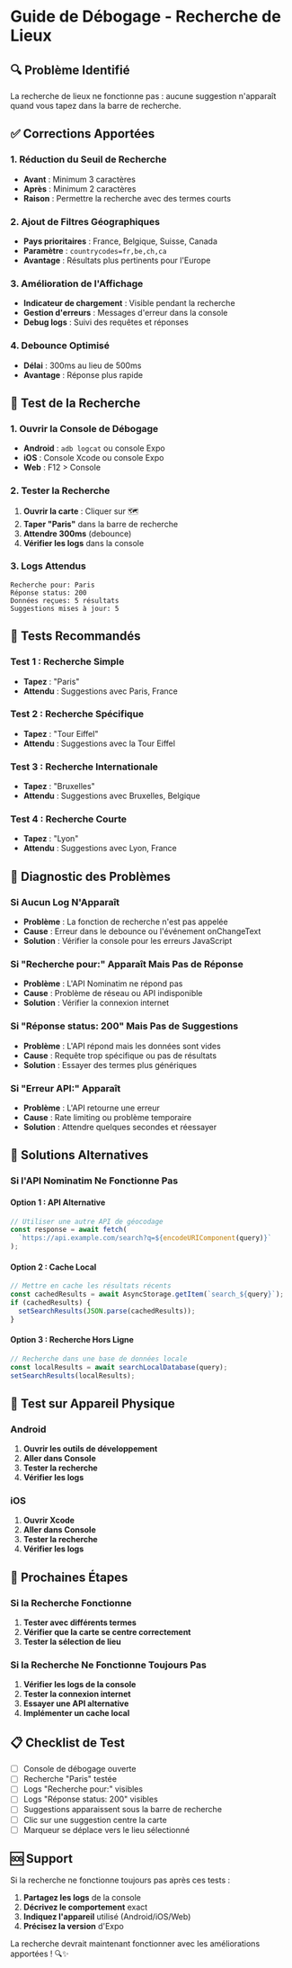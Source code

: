# Guide de Débogage - Recherche de Lieux

## 🔍 Problème Identifié
La recherche de lieux ne fonctionne pas : aucune suggestion n'apparaît quand vous tapez dans la barre de recherche.

## ✅ Corrections Apportées

### 1. **Réduction du Seuil de Recherche**
- **Avant** : Minimum 3 caractères
- **Après** : Minimum 2 caractères
- **Raison** : Permettre la recherche avec des termes courts

### 2. **Ajout de Filtres Géographiques**
- **Pays prioritaires** : France, Belgique, Suisse, Canada
- **Paramètre** : `countrycodes=fr,be,ch,ca`
- **Avantage** : Résultats plus pertinents pour l'Europe

### 3. **Amélioration de l'Affichage**
- **Indicateur de chargement** : Visible pendant la recherche
- **Gestion d'erreurs** : Messages d'erreur dans la console
- **Debug logs** : Suivi des requêtes et réponses

### 4. **Debounce Optimisé**
- **Délai** : 300ms au lieu de 500ms
- **Avantage** : Réponse plus rapide

## 🧪 Test de la Recherche

### 1. **Ouvrir la Console de Débogage**
- **Android** : `adb logcat` ou console Expo
- **iOS** : Console Xcode ou console Expo
- **Web** : F12 > Console

### 2. **Tester la Recherche**
1. **Ouvrir la carte** : Cliquer sur 🗺️
2. **Taper "Paris"** dans la barre de recherche
3. **Attendre 300ms** (debounce)
4. **Vérifier les logs** dans la console

### 3. **Logs Attendus**
```
Recherche pour: Paris
Réponse status: 200
Données reçues: 5 résultats
Suggestions mises à jour: 5
```

## 🎯 Tests Recommandés

### **Test 1 : Recherche Simple**
- **Tapez** : "Paris"
- **Attendu** : Suggestions avec Paris, France

### **Test 2 : Recherche Spécifique**
- **Tapez** : "Tour Eiffel"
- **Attendu** : Suggestions avec la Tour Eiffel

### **Test 3 : Recherche Internationale**
- **Tapez** : "Bruxelles"
- **Attendu** : Suggestions avec Bruxelles, Belgique

### **Test 4 : Recherche Courte**
- **Tapez** : "Lyon"
- **Attendu** : Suggestions avec Lyon, France

## 🐛 Diagnostic des Problèmes

### **Si Aucun Log N'Apparaît**
- **Problème** : La fonction de recherche n'est pas appelée
- **Cause** : Erreur dans le debounce ou l'événement onChangeText
- **Solution** : Vérifier la console pour les erreurs JavaScript

### **Si "Recherche pour:" Apparaît Mais Pas de Réponse**
- **Problème** : L'API Nominatim ne répond pas
- **Cause** : Problème de réseau ou API indisponible
- **Solution** : Vérifier la connexion internet

### **Si "Réponse status: 200" Mais Pas de Suggestions**
- **Problème** : L'API répond mais les données sont vides
- **Cause** : Requête trop spécifique ou pas de résultats
- **Solution** : Essayer des termes plus génériques

### **Si "Erreur API:" Apparaît**
- **Problème** : L'API retourne une erreur
- **Cause** : Rate limiting ou problème temporaire
- **Solution** : Attendre quelques secondes et réessayer

## 🔧 Solutions Alternatives

### **Si l'API Nominatim Ne Fonctionne Pas**

#### Option 1 : API Alternative
```javascript
// Utiliser une autre API de géocodage
const response = await fetch(
  `https://api.example.com/search?q=${encodeURIComponent(query)}`
);
```

#### Option 2 : Cache Local
```javascript
// Mettre en cache les résultats récents
const cachedResults = await AsyncStorage.getItem(`search_${query}`);
if (cachedResults) {
  setSearchResults(JSON.parse(cachedResults));
}
```

#### Option 3 : Recherche Hors Ligne
```javascript
// Recherche dans une base de données locale
const localResults = await searchLocalDatabase(query);
setSearchResults(localResults);
```

## 📱 Test sur Appareil Physique

### **Android**
1. **Ouvrir les outils de développement**
2. **Aller dans Console**
3. **Tester la recherche**
4. **Vérifier les logs**

### **iOS**
1. **Ouvrir Xcode**
2. **Aller dans Console**
3. **Tester la recherche**
4. **Vérifier les logs**

## 🎯 Prochaines Étapes

### **Si la Recherche Fonctionne**
1. **Tester avec différents termes**
2. **Vérifier que la carte se centre correctement**
3. **Tester la sélection de lieu**

### **Si la Recherche Ne Fonctionne Toujours Pas**
1. **Vérifier les logs de la console**
2. **Tester la connexion internet**
3. **Essayer une API alternative**
4. **Implémenter un cache local**

## 📋 Checklist de Test

- [ ] Console de débogage ouverte
- [ ] Recherche "Paris" testée
- [ ] Logs "Recherche pour:" visibles
- [ ] Logs "Réponse status: 200" visibles
- [ ] Suggestions apparaissent sous la barre de recherche
- [ ] Clic sur une suggestion centre la carte
- [ ] Marqueur se déplace vers le lieu sélectionné

## 🆘 Support

Si la recherche ne fonctionne toujours pas après ces tests :
1. **Partagez les logs** de la console
2. **Décrivez le comportement** exact
3. **Indiquez l'appareil** utilisé (Android/iOS/Web)
4. **Précisez la version** d'Expo

La recherche devrait maintenant fonctionner avec les améliorations apportées ! 🔍✨ 